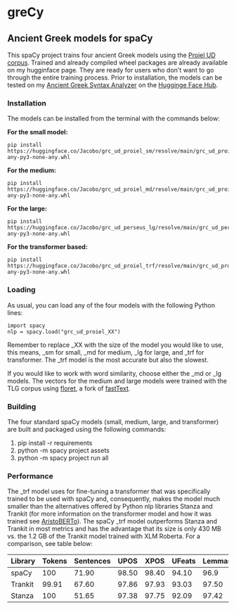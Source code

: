 # greCy
## Ancient Greek models for spaCy

This spaCy project trains four ancient Greek models using the [Proiel UD corpus](https://universaldependencies.org/treebanks/grc_proiel/index.html). Trained and already compiled wheel packages are already available on my hugginface page. They are ready for users who don't want to go through the entire training process. Prior to installation, the models can be tested on my [Ancient Greek Syntax Analyzer](https://huggingface.co/spaces/Jacobo/syntax) on the [Hugginge Face Hub](https://huggingface.co/).

### Installation

The models can be installed from the terminal with the commands below:

**For the small model:**

```
pip install https://huggingface.co/Jacobo/grc_ud_proiel_sm/resolve/main/grc_ud_proiel_sm-any-py3-none-any.whl
```
**For the medium:**

```
pip install https://huggingface.co/Jacobo/grc_ud_proiel_md/resolve/main/grc_ud_proiel_md-any-py3-none-any.whl
```
**For the large:**
```
pip install https://huggingface.co/Jacobo/grc_ud_perseus_lg/resolve/main/grc_ud_perseus_lg-any-py3-none-any.whl
```
**For the transformer based:**

```
pip install https://huggingface.co/Jacobo/grc_ud_proiel_trf/resolve/main/grc_ud_proiel_trf-any-py3-none-any.whl
```

### Loading

As usual, you can load any of the four models with the following Python lines:

```
import spacy
nlp = spacy.load("grc_ud_proiel_XX")
```
Remember to replace  _XX  with the size of the model you would like to use, this means, _sm for small, _md for medium, _lg for large, and _trf for transformer. The _trf model is the most accurate but also the slowest.

If you would like to work with word similarity, choose either the _md or _lg models.  The vectors for the medium and  large models were trained with the TLG corpus using [floret](https://github.com/explosion/floret), a fork of [fastText](https://fasttext.cc/).

### Building

The four standard spaCy models (small, medium, large, and transformer) are built and packaged using the following commands:


1. pip install -r requirements
2. python -m spacy project assets
3. python -m spacy project run all

### Performance


The _trf model uses for fine-tuning a transformer that was specifically trained to be used with spaCy and, consequently, makes the model much smaller than the alternatives offered by Python nlp libraries Stanza and Trankit (for more information on the transformer model and how it was trained see [AristoBERTo](https://huggingface.co/Jacobo/aristoBERTo)).  The spaCy _trf model outperforms  Stanza and Trankit in most metrics and has the advantage that its size is only 430 MB vs.  the 1.2 GB of the Trankit model trained with XLM Roberta. For a comparison, see table  below:

| Library | Tokens	| Sentences	| UPOS	| XPOS	| UFeats	|Lemmas	|UAS	  |LAS	  |
|  ---    | ---     | ---       | ---   | ---   | ---     | ---   | ---   | ---   |
| spaCy   | 100     | 71.90 | 98.50 | 98.40 | 94.10 | 96.9 | 85.90 | 82.50 |
| Trankit | 99.91 	| 67.60     |97.86 	| 97.93 |93.03 	  | 97.50 |85.63 	|82.31  |
| Stanza  | 100	    | 51.65	    | 97.38	| 97.75	| 92.09	  | 97.42	| 80.34 |76.33  |











